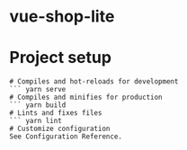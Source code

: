 # vue-shop-lite
# Project setup
``` yarn install
# Compiles and hot-reloads for development
``` yarn serve
# Compiles and minifies for production
``` yarn build
# Lints and fixes files
``` yarn lint
# Customize configuration
See Configuration Reference.
